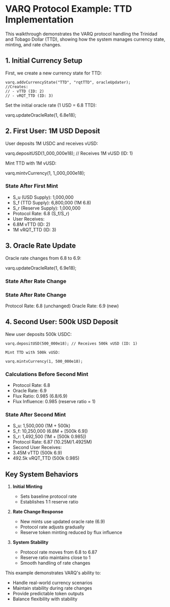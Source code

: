 # VARQ Protocol Example: TTD Implementation

This walkthrough demonstrates the VARQ protocol handling the Trinidad and Tobago Dollar (TTD), showing how the system manages currency state, minting, and rate changes.

## 1. Initial Currency Setup

First, we create a new currency state for TTD:
```
varq.addvCurrencyState("TTD", "rqtTTD", oracleUpdater);
//Creates:
// - vTTD (ID: 2)
// - vRQT_TTD (ID: 3)
```

Set the initial oracle rate (1 USD = 6.8 TTD):

varq.updateOracleRate(1, 6.8e18);


## 2. First User: 1M USD Deposit

User deposits 1M USDC and receives vUSD:

varq.depositUSD(1_000_000e18); // Receives 1M vUSD (ID: 1)

Mint TTD with 1M vUSD:

varq.mintvCurrency(1, 1_000_000e18);

### State After First Mint

   - S_u (USD Supply): 1,000,000
   - S_f (TTD Supply): 6,800,000 (1M 6.8)
   - S_r (Reserve Supply): 1,000,000
   - Protocol Rate: 6.8 (S_f/S_r)
   - User Receives:
   - 6.8M vTTD (ID: 2)
   - 1M vRQT_TTD (ID: 3)


## 3. Oracle Rate Update

Oracle rate changes from 6.8 to 6.9:

varq.updateOracleRate(1, 6.9e18);

### State After Rate Change


### State After Rate Change
Protocol Rate: 6.8 (unchanged)
Oracle Rate: 6.9 (new)


## 4. Second User: 500k USD Deposit

New user deposits 500k USDC:
```
varq.depositUSD(500_000e18); // Receives 500k vUSD (ID: 1)

Mint TTD with 500k vUSD:

varq.mintvCurrency(1, 500_000e18);
```

### Calculations Before Second Mint

   - Protocol Rate: 6.8
   - Oracle Rate: 6.9
   - Flux Ratio: 0.985 (6.8/6.9)
   - Flux Influence: 0.985 (reserve ratio = 1)

### State After Second Mint

   - S_u: 1,500,000 (1M + 500k)
   - S_f: 10,250,000 (6.8M + [500k 6.9])
   - S_r: 1,492,500 (1M + [500k 0.985])
   - Protocol Rate: 6.87 (10.25M/1.4925M)
   - Second User Receives:
   - 3.45M vTTD (500k 6.9)
   - 492.5k vRQT_TTD (500k 0.985)


## Key System Behaviors

1. **Initial Minting**
   - Sets baseline protocol rate
   - Establishes 1:1 reserve ratio

2. **Rate Change Response**
   - New mints use updated oracle rate (6.9)
   - Protocol rate adjusts gradually
   - Reserve token minting reduced by flux influence

3. **System Stability**
   - Protocol rate moves from 6.8 to 6.87
   - Reserve ratio maintains close to 1
   - Smooth handling of rate changes

This example demonstrates VARQ's ability to:
- Handle real-world currency scenarios
- Maintain stability during rate changes
- Provide predictable token outputs
- Balance flexibility with stability
